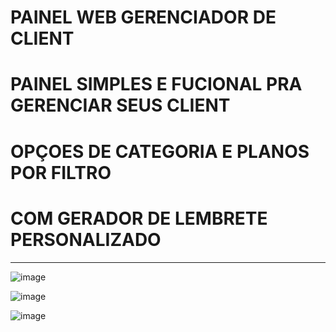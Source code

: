 # PAINEL WEB GERENCIADOR DE CLIENT

# PAINEL SIMPLES E FUCIONAL PRA GERENCIAR SEUS CLIENT

# OPÇOES DE CATEGORIA E PLANOS POR FILTRO

# COM GERADOR DE LEMBRETE PERSONALIZADO

-----------------------------------------------------

![image](https://github.com/user-attachments/assets/368ef69e-8e01-49c6-9a08-838987772be2)


![image](https://github.com/user-attachments/assets/65378ef7-fbd6-42f7-9d4b-bb0f85736a39)



![image](https://github.com/user-attachments/assets/2cf5c863-a9f6-4c5f-ba5e-b669cb0906c3)


